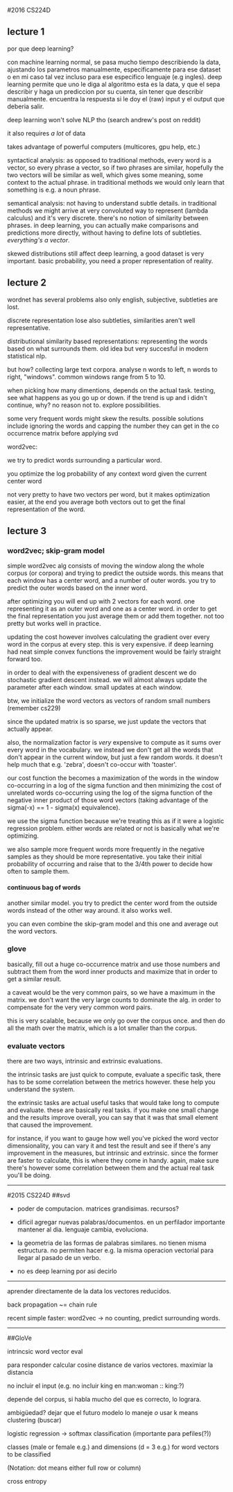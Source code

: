 #2016 CS224D
## lecture 1

por que deep learning?

con machine learning normal, se pasa mucho tiempo describiendo la data, ajustando los parametros manualmente, especificamente para ese dataset o en mi caso tal vez incluso para ese especifico lenguaje (e.g ingles). deep learning permite que uno le diga al algoritmo esta es la data, y que el sepa describir y haga un prediccion por su cuenta, sin tener que describir manualmente. encuentra la respuesta si le doy el (raw) input y el output que deberia salir.

deep learning won't solve NLP tho (search andrew's post on reddit)

it also requires *a lot* of data

takes advantage of powerful computers (multicores, gpu help, etc.)

syntactical analysis: as opposed to traditional methods, every word is a vector, so every phrase a vector, so if two phrases are similar, hopefully the two vectors will be similar as well, which gives some meaning, some context to the actual phrase. in traditional methods we would only learn that something is e.g. a noun phrase.

semantical analysis: not having to understand subtle details. in traditional methods we might arrive at very convoluted way to represent (lambda calculus) and it's very discrete. there's no notion of similarity between phrases. in deep learning, you can actually make comparisons and predictions more directly, without having to define lots of subtleties. _everything's a vector_.


skewed distributions still affect deep learning, a good dataset is very important. basic probability, you need a proper representation of reality.

## lecture 2

wordnet has several problems also only english, subjective, subtleties are lost.

discrete representation lose also subtleties, similarities aren't well representative.

distributional similarity based representations: representing the words based on what surrounds them. old idea but very succesful in modern statistical nlp.

but how? collecting large text corpora. analyse n words to left, n words to right, "windows". common windows range from 5 to 10.

when picking how many dimentions, depends on the actual task. testing, see what happens as you go up or down. if the trend is up and i didn't continue, why? no reason not to. explore possibilities.

some very frequent words might skew the results. possible solutions include ignoring the words and capping the number they can get in the co occurrence matrix before applying svd


word2vec:

we try to predict words surrounding a particular word.

you optimize the log probability of any context word given the current center word

not very pretty to have two vectors per word, but it makes optimization easier, at the end you average both vectors out to get the final representation of the word.


## lecture 3

### word2vec; skip-gram model

simple word2vec alg consists of moving the window along the whole corpus (or corpora) and trying to predict the outside words. this means that each window has a center word, and a number of outer words. you try to predict the outer words based on the inner word.

after optimizing you will end up with 2 vectors for each word. one representing it as an outer word and one as a center word. in order to get the final representation you just average them or add them together. not too pretty but works well in practice.

updating the cost however involves calculating the gradient over every word in the corpus at every step. this is very expensive. if deep learning had neat simple convex functions the improvement would be fairly straight forward too.

in order to deal with the expensiveness of gradient descent we do stochastic gradient descent instead. we will almost always update the parameter after each window. small updates at each window.

btw, we initialize the word vectors as vectors of random small numbers (remember cs229)

since the updated matrix is so sparse, we just update the vectors that actually appear.

also, the normalization factor is _very_ expensive to compute as it sums over every word in the vocabulary. we instead we don't get all the words that don't appear in the current window, but just a few random words. it doesn't help much that e.g. 'zebra', doesn't co-occur with 'toaster'.

our cost function the becomes a maximization of the words in the window co-occurring in a log of the sigma function and then minimizing the cost of unrelated words co-occurring using the log of the sigma function of the negative inner product of those word vectors (taking advantage of the sigma(-x) == 1 - sigma(x) equivalence).

we use the sigma function because we're treating this as if it were a logistic regression problem. either words are related or not is basically what we're optimizing.

we also sample more frequent words more frequently in the negative samples as they should be more representative. you take their initial probability of occurring and raise that to the 3/4th power to decide how often to sample them.

#### continuous bag of words

another similar model. you try to predict the center word from the outside words instead of the other way around. it also works well.

you can even combine the skip-gram model and this one and average out the word vectors.

### glove

basically, fill out a huge co-occurrence matrix and use those numbers and subtract them from the word inner products and maximize that in order to get a similar result.

a caveat would be the very common pairs, so we have a maximum in the matrix. we don't want the very large counts to dominate the alg. in order to compensate for the very very common word pairs.

this is very scalable, because we only go over the corpus once. and then do all the math over the matrix, which is a lot smaller than the corpus.

### evaluate vectors

there are two ways, intrinsic and extrinsic evaluations.

the intrinsic tasks are just quick to compute, evaluate a specific task, there has to be some correlation between the metrics however. these help you understand the system.

the extrinsic tasks are actual useful tasks that would take long to compute and evaluate. these are basically real tasks. if you make one small change and the results improve overall, you can say that it was that small element that caused the improvement.

for instance, if you want to gauge how well you've picked the word vector dimensionality, you can vary it and test the result and see if there's any improvement in the measures, but intrinsic and extrinsic. since the former are faster to calculate, this is where they come in handy. again, make sure there's however some correlation between them and the actual real task you'll be doing.

--------------
#2015 CS224D
##svd

- poder de computacion. matrices grandisimas. recursos?

- dificil agregar nuevas palabras/documentos. en un perfilador importante mantener al dia. lenguaje cambia, evoluciona.

- la geometria de las formas de palabras similares. no tienen misma estructura. no permiten hacer e.g. la misma operacion vectorial para llegar al pasado de un verbo.

- no es deep learning por asi decirlo

----

aprender directamente de la data los vectores reducidos.

back propagation ~= chain rule

recent simple faster: word2vec -> no counting, predict surrounding words.

----

##GloVe

intrincsic word vector eval

para responder calcular cosine distance de varios vectores. maximiar la distancia

no incluir el input (e.g. no incluir king en man:woman :: king:?)

depende del corpus, si habla mucho del que es correcto, lo lograra.

ambigüedad? dejar que el futuro modelo lo maneje *o* usar k means clustering (buscar)

logistic regression -> softmax classification (importante para pefiles(?))

classes (male or female e.g.) and dimensions (d = 3 e.g.) for word vectors to be classified

(Notation: dot means either full row or column)

cross entropy
